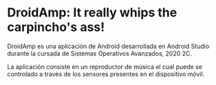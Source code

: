 # DroidAmp: It really whips the carpincho's ass!

DroidAmp es una aplicación de Android desarrollada en Android Studio durante la cursada de Sistemas Operativos Avanzados, 2020 2C.

La aplicación consiste en un reproductor de música el cual puede se controlado a través de los sensores presentes en el dispositivo móvil.